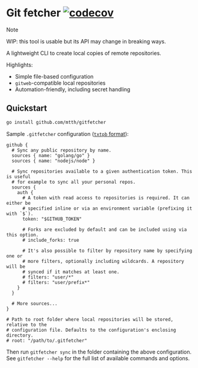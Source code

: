 # Git fetcher [![codecov](https://codecov.io/gh/mtth/gitfetcher/graph/badge.svg?token=N1B8C8UMX0)](https://codecov.io/gh/mtth/gitfetcher)

> [!NOTE]
> WIP: this tool is usable but its API may change in breaking ways.

A lightweight CLI to create local copies of remote repositories.

Highlights:

* Simple file-based configuration
* `gitweb`-compatible local repositories
* Automation-friendly, including secret handling


## Quickstart


```sh
go install github.com/mtth/gitfetcher
```

Sample `.gitfetcher` configuration ([`txtpb` format][txtpb]):

```pbtxt
github {
  # Sync any public repository by name.
  sources { name: "golang/go" }
  sources { name: "nodejs/node" }

  # Sync repositories available to a given authentication token. This is useful
  # for example to sync all your personal repos.
  sources {
    auth {
      # A token with read access to repositories is required. It can either be
      # specified inline or via an environment variable (prefixing it with `$`).
      token: "$GITHUB_TOKEN"

      # Forks are excluded by default and can be included using via this option.
      # include_forks: true

      # It's also possible to filter by repository name by specifying one or
      # more filters, optionally including wildcards. A repository will be
      # synced if it matches at least one.
      # filters: "user/*"
      # filters: "user/prefix*"
    }
  }

  # More sources...
}

# Path to root folder where local repositories will be stored, relative to the
# configuration file. Defaults to the configuration's enclosing directory.
# root: "/path/to/.gitfetcher"
```

Then run `gitfetcher sync` in the folder containing the above configuration.
See `gitfetcher --help` for the full list of available commands and options.


[txtpb]: https://protobuf.dev/reference/protobuf/textformat-spec/
